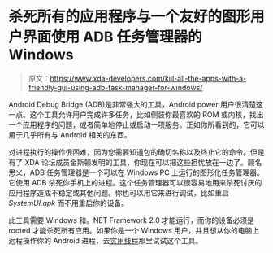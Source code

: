 # 杀死所有的应用程序与一个友好的图形用户界面使用 ADB 任务管理器的 Windows

> 原文：<https://www.xda-developers.com/kill-all-the-apps-with-a-friendly-gui-using-adb-task-manager-for-windows/>

Android Debug Bridge (ADB)是非常强大的工具，Android power 用户很清楚这一点。这个工具允许用户完成许多任务，比如侧装你最喜欢的 ROM 或内核，找出一个应用程序的问题，或者简单地停止或启动一项服务。正如你所看到的，它可以用于几乎所有与 Android 相关的东西。

对进程执行的操作很困难，因为您需要知道包的确切名称以及终止它的命令。但是有了 XDA 论坛成员金斯顿发明的工具，你现在可以把这些担忧放在一边了。顾名思义，ADB 任务管理器是一个可以在 Windows PC 上运行的图形化任务管理器。它使用 ADB 杀死你手机上的进程。这个任务管理器可以很容易地用来杀死讨厌的应用程序造成不稳定或其他问题。你也可以用它来进行调试，比如重启 *SystemUI.apk* 而不用重启你的设备。

此工具需要 Windows 和。NET Framework 2.0 才能运行，而你的设备必须是 rooted 才能杀死所有应用。如果你是一个 Windows 用户，并且想从你的电脑上远程操作你的 Android 进程，去[实用线程](http://forum.xda-developers.com/showthread.php?p=52580023)那里试试这个工具。